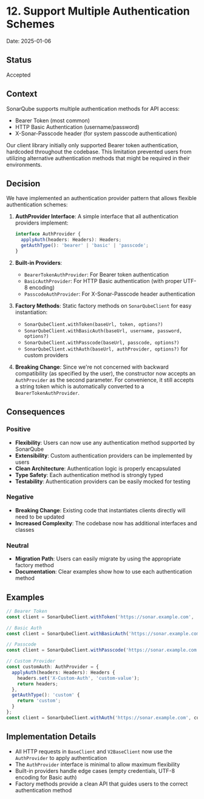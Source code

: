 # 12. Support Multiple Authentication Schemes

Date: 2025-01-06

## Status

Accepted

## Context

SonarQube supports multiple authentication methods for API access:
- Bearer Token (most common)
- HTTP Basic Authentication (username/password)
- X-Sonar-Passcode header (for system passcode authentication)

Our client library initially only supported Bearer token authentication, hardcoded throughout the codebase. This limitation prevented users from utilizing alternative authentication methods that might be required in their environments.

## Decision

We have implemented an authentication provider pattern that allows flexible authentication schemes:

1. **AuthProvider Interface**: A simple interface that all authentication providers implement:
   ```typescript
   interface AuthProvider {
     applyAuth(headers: Headers): Headers;
     getAuthType(): 'bearer' | 'basic' | 'passcode';
   }
   ```

2. **Built-in Providers**:
   - `BearerTokenAuthProvider`: For Bearer token authentication
   - `BasicAuthProvider`: For HTTP Basic authentication (with proper UTF-8 encoding)
   - `PasscodeAuthProvider`: For X-Sonar-Passcode header authentication

3. **Factory Methods**: Static factory methods on `SonarQubeClient` for easy instantiation:
   - `SonarQubeClient.withToken(baseUrl, token, options?)`
   - `SonarQubeClient.withBasicAuth(baseUrl, username, password, options?)`
   - `SonarQubeClient.withPasscode(baseUrl, passcode, options?)`
   - `SonarQubeClient.withAuth(baseUrl, authProvider, options?)` for custom providers

4. **Breaking Change**: Since we're not concerned with backward compatibility (as specified by the user), the constructor now accepts an `AuthProvider` as the second parameter. For convenience, it still accepts a string token which is automatically converted to a `BearerTokenAuthProvider`.

## Consequences

### Positive

- **Flexibility**: Users can now use any authentication method supported by SonarQube
- **Extensibility**: Custom authentication providers can be implemented by users
- **Clean Architecture**: Authentication logic is properly encapsulated
- **Type Safety**: Each authentication method is strongly typed
- **Testability**: Authentication providers can be easily mocked for testing

### Negative

- **Breaking Change**: Existing code that instantiates clients directly will need to be updated
- **Increased Complexity**: The codebase now has additional interfaces and classes

### Neutral

- **Migration Path**: Users can easily migrate by using the appropriate factory method
- **Documentation**: Clear examples show how to use each authentication method

## Examples

```typescript
// Bearer Token
const client = SonarQubeClient.withToken('https://sonar.example.com', 'my-token');

// Basic Auth
const client = SonarQubeClient.withBasicAuth('https://sonar.example.com', 'admin', 'password');

// Passcode
const client = SonarQubeClient.withPasscode('https://sonar.example.com', 'system-passcode');

// Custom Provider
const customAuth: AuthProvider = {
  applyAuth(headers: Headers): Headers {
    headers.set('X-Custom-Auth', 'custom-value');
    return headers;
  },
  getAuthType(): 'custom' {
    return 'custom';
  }
};
const client = SonarQubeClient.withAuth('https://sonar.example.com', customAuth);
```

## Implementation Details

- All HTTP requests in `BaseClient` and `V2BaseClient` now use the `AuthProvider` to apply authentication
- The `AuthProvider` interface is minimal to allow maximum flexibility
- Built-in providers handle edge cases (empty credentials, UTF-8 encoding for Basic auth)
- Factory methods provide a clean API that guides users to the correct authentication method